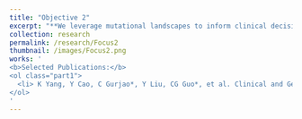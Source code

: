 ```yaml
---
title: "Objective 2"
excerpt: "**We leverage mutational landscapes to inform clinical decisions.** Cancer therapies, as well as combinations of them, are being FDA-approved at an increasing rate. Despite being effective for several cancer types, their clinical use is encumbered by a high variability in patient response. Studying the mutational landscape of tumors can inform the best course of treatment, as well as predict the aggresiveness of certain cancers."
collection: research
permalink: /research/Focus2
thumbnail: /images/Focus2.png
works: '
<b>Selected Publications:</b> 
<ol class="part1">
  <li> K Yang, Y Cao, C Gurjao*, Y Liu, CG Guo*, et al. Clinical and Genomic Characterization of Interval Colorectal Cancer in Three Prospective Cohorts. Gastroenterology 7, 1230–1236 (2019). </li>
</ol>
'
---
```

